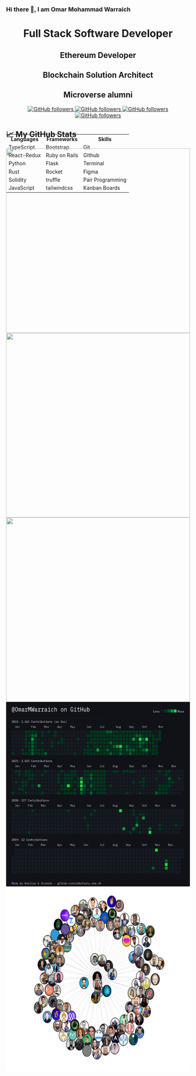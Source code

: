 ### Hi there 👋, I am Omar Mohammad Warraich


<p align="center">
        <h1 align="center">Full Stack Software Developer</h1>
        <h2 align="center">Ethereum Developer</h2>
        <h2 align="center">Blockchain Solution Architect</h2>
        <h2 align="center">Microverse alumni</h2>
      </p>
      <p align="center">
        <a href="https://github.com/OmarMWarraich?tab=followers">
          <img alt="GitHub followers" src="https://img.shields.io/github/followers/OmarMWarraich?style=social" />
        </a>
        <a href="https://github.com/OmarMWarraich?tab=stars">
          <img alt="GitHub followers" src="https://img.shields.io/github/stars/OmarMWarraich?style=social" />
        </a>
        <a href="https://twitter.com/follow/omarWarraich1">
          <img alt="GitHub followers" src="https://img.shields.io/twitter/follow/omarWarraich1?style=social" />
        </a>
        <a href="https://twitter.com/follow/omarWarraich1">
          <img alt="GitHub followers" src="https://gpvc.arturio.dev/OmarMWarraich?style=social" />
        </a>
        <br />
      </p>

<div style="width:100%;height:0;padding-bottom:100%;position:relative;">    
<table align = "center" width="100%" height="100%" style="position:absolute;">
  <tr>
    <th>
      Languages
    </th>
    <th>
      Frameworks
    </th>
    <th>
      Skills
    </th>
  </tr>
  <tr>
    <td>
      TypeScript
    </td>
    <td>
      Bootstrap
    </td>
    <td>
      Git
    </td>
  </tr>
  
  
  <tr>
    <td>
      React-Redux
    </td>
    <td>
      Ruby on Rails
    </td>
    <td>
      GIthub
    </td>
  </tr>
  
  
  <tr>
    <td>
      Python
    </td>
    <td>
      Flask
    </td>
    <td>
      Terminal
    </td>
  </tr>
  
  
  <tr>
    <td>
      Rust
    </td>
    <td>
      Rocket
    </td>
    <td>
      Figma
    </td>
  </tr>
  
  
  <tr>
    <td>
      Solidity
    </td>
    <td>
      truffle
    </td>
    <td>
      Pair Programming
    </td>
  </tr>
        
  
  <tr>
    <td>
      JavaScript
    </td>
    <td>
      tailwindcss
    </td>
    <td>
      Kanban Boards
    </td>
  </tr>
  
 </table>
<div>
  

## &#x1f4c8; My GitHub Stats
<div style="width:100%;height:0;padding-bottom:100%;position:relative;"><img src="https://github-readme-stats.vercel.app/api?username=OmarMWarraich&theme=tokyonight" width="100%" height="100%" style="position:absolute"></img>
</div>

<div style="width:100%;height:0;padding-bottom:100%;position:relative;"><img src="https://github-readme-stats.vercel.app/api/top-langs/?username=OmarMWarraich&hide=java,html,css&theme=tokyonight" width="100%" height="100%" style="position:absolute"></img>
</div>

<div style="width:100%;height:0;padding-bottom:100%;position:relative;"><img src="https://streak-stats.demolab.com/?user=OmarMWarraich&theme=tokyonight" width="100%" height="100%" style="position:absolute"></img>
</div>

<div style="width:100%;height:0;padding-bottom:100%;position:relative;"><img src="./assets/contributions.png" width="100%" height="100%" style="position:absolute"></img>
</div>

<div style="width:100%;height:0;padding-bottom:100%;position:relative;"><img src="./assets/canvas.png" width="100%" height="100%" style="position:absolute"></img>
</div>




                                                                   


<!--
**OmarMWarraich/OmarMWarraich** is a ✨ _special_ ✨ repository because its `README.md` (this file) appears on your GitHub profile.

Here are some ideas to get you started:

- 🔭 I’m currently working on ...
- 🌱 I’m currently learning ...
- 👯 I’m looking to collaborate on ...
- 🤔 I’m looking for help with ...
- 💬 Ask me about ...
- 📫 How to reach me: ...
- 😄 Pronouns: ...
- ⚡ Fun fact: ...
-->
